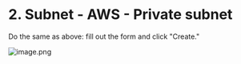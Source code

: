# 2. Subnet - AWS - Private subnet


Do the same as above: fill out the form and click "Create."


![image.png](https://prod-files-secure.s3.us-west-2.amazonaws.com/d5da4832-3825-4b06-9f7d-86c687d890a2/56e9e409-a0cf-430c-8edb-6fa1c5d2c1d1/image.png?X-Amz-Algorithm=AWS4-HMAC-SHA256&X-Amz-Content-Sha256=UNSIGNED-PAYLOAD&X-Amz-Credential=AKIAT73L2G45HZZMZUHI%2F20240903%2Fus-west-2%2Fs3%2Faws4_request&X-Amz-Date=20240903T091834Z&X-Amz-Expires=3600&X-Amz-Signature=6da7c80e8865082cd01b4c9a859a6c7490a1b1757ff03cf906be3bb1e08f9d56&X-Amz-SignedHeaders=host&x-id=GetObject)


